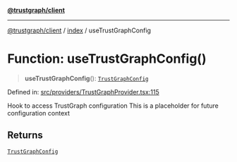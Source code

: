 [**@trustgraph/client**](../../README.md)

***

[@trustgraph/client](../../README.md) / [index](../README.md) / useTrustGraphConfig

# Function: useTrustGraphConfig()

> **useTrustGraphConfig**(): [`TrustGraphConfig`](../interfaces/TrustGraphConfig.md)

Defined in: [src/providers/TrustGraphProvider.tsx:115](https://github.com/trustgraph-ai/trustgraph-ts-client/blob/24d0d0886a310c1fecf9e6fc95cd3a24cf32c92e/src/providers/TrustGraphProvider.tsx#L115)

Hook to access TrustGraph configuration
This is a placeholder for future configuration context

## Returns

[`TrustGraphConfig`](../interfaces/TrustGraphConfig.md)
